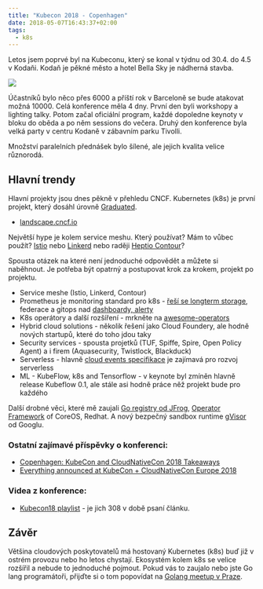```yaml
---
title: "Kubecon 2018 - Copenhagen"
date: 2018-05-07T16:43:37+02:00
tags:
  - k8s
---
```


Letos jsem poprvé byl na Kubeconu, který se konal v týdnu od 30.4. do 4.5 v Kodaňi. Kodaň je pěkné město a hotel Bella Sky je nádherná stavba.

![](/images/kubecon18/BellaSkyHotel.jpg)

Účastníků bylo něco přes 6000 a příští rok v Barceloně se bude atakovat možná 10000.
Celá konference měla 4 dny. První den byli workshopy a lighting talky. Potom začal oficiální program, každé dopoledne keynoty v bloku do oběda a po něm sessions do večera. Druhý den konference byla velká party v centru Kodaně v zábavním parku Tivolli.

Množství paralelních přednášek bylo šílené, ale jejich kvalita velice různorodá.


## Hlavní trendy

Hlavní projekty jsou dnes pěkně v přehledu CNCF. Kubernetes (k8s) je první projekt, který dosáhl úrovně [Graduated](https://www.cncf.io/projects/).

- [landscape.cncf.io](https://landscape.cncf.io)

Největší hype je kolem service meshu. Který používat? Mám to vůbec použít? [Istio](https://istio.io/) nebo [Linkerd](https://linkerd.io/) nebo raději [Heptio Contour](https://github.com/heptio/contour)?

Spousta otázek na které není jednoduché odpovědět a můžete si naběhnout. Je potřeba být opatrný a postupovat krok za krokem, projekt po projektu.

- Service meshe (Istio, Linkerd, Contour)
- Prometheus je monitoring standard pro k8s - [řeší se longterm storage](https://github.com/improbable-eng/thanos), federace a gitops nad [dashboardy, alerty](https://www.youtube.com/watch?v=b7-DtFfsL6E)
- K8s operátory a další rozšíření  - mrkněte na [awesome-operators](https://github.com/operator-framework/awesome-operators)
- Hybrid cloud solutions - několik řešení jako Cloud Foundery, ale hodně nových startupů, které do toho jdou taky
- Security services - spousta projetků (TUF, Spiffe, Spire, Open Policy Agent) a i firem (Aquasecurity, Twistlock, Blackduck)
- Serverless - hlavně [cloud events specifikace](https://github.com/cloudevents/spec) je zajímavá pro rozvoj serverless
- ML - KubeFlow, k8s and Tensorflow - v keynote byl zmíněn hlavně release Kubeflow 0.1, ale stále asi hodně práce něž projekt bude pro každého

Další drobné věci, které mě zaujali [Go registry od JFrog](https://jfrog.com/blog/goproxy-artifactory-go-registries/), [Operator Framework](https://coreos.com/blog/introducing-operator-framework) of CoreOS, Redhat. A nový bezpečný sandbox runtime [gVisor](https://cloudplatform.googleblog.com/2018/05/Open-sourcing-gVisor-a-sandboxed-container-runtime.html) od Googlu.

### Ostatní zajímavé příspěvky o konferenci:

- [Copenhagen: KubeCon and CloudNativeCon 2018 Takeaways](http://aniszczyk.org/2018/05/06/copenhagen-kubecon-and-cloudnativecon-2018-takeaways/)
- [Everything announced at KubeCon + CloudNativeCon Europe 2018](https://venturebeat.com/2018/05/05/everything-announced-at-kubecon-cloudnativecon-europe-2018/)


### Videa z konference:

- [Kubecon18 playlist](https://www.youtube.com/watch?v=OUYTNywPk-s&list=PLj6h78yzYM2N8GdbjmhVU65KYm_68qBmo) - je jich 308 v době psaní článku.


## Závěr

Většina cloudových poskytovatelů má hostovaný Kubernetes (k8s) buď již v ostrém provozu nebo ho letos chystají. Ekosystém kolem k8s se velice rozšířil a nebude to jednoduché pojmout.
Pokud vás to zaujalo nebo jste Go lang programátoři, přijďte si o tom popovídat na [Golang meetup v Praze](https://www.meetup.com/Prague-Golang-Meetup/events/250136683/).
